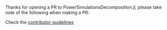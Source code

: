 Thanks for opening a PR to PowerSimulationsDecomposition.jl, please take note of the following when making a PR:

Check the [contributor guidelines](https://nrel-sienna.github.io/PowerSimulationsDecomposition.jl/stable/code_base_developer_guide/developer/)
